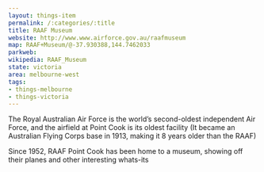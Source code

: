 ```yaml
---
layout: things-item
permalink: /:categories/:title
title: RAAF Museum
website: http://www.www.airforce.gov.au/raafmuseum
map: RAAF+Museum/@-37.930388,144.7462033
parkweb: 
wikipedia: RAAF_Museum
state: victoria
area: melbourne-west
tags:
- things-melbourne
- things-victoria
---
```

The Royal Australian Air Force is the world’s second-oldest independent Air Force, and the airfield at Point Cook is its oldest facility (It became an Australian Flying Corps base in 1913, making it 8 years older than the RAAF) 

Since 1952, RAAF Point Cook has been home to a museum, showing off their planes and other interesting whats-its

